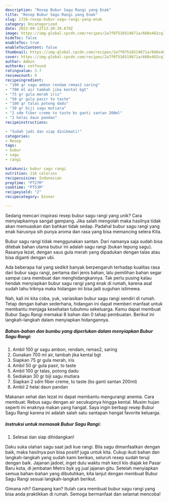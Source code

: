 ```yaml
---
description: "Resep Bubur Sagu Rangi yang Enak"
title: "Resep Bubur Sagu Rangi yang Enak"
slug: 1726-resep-bubur-sagu-rangi-yang-enak
category: Uncategorized
date: 2022-09-12T13:20:39.679Z
image: https://img-global.cpcdn.com/recipes/2a7f07516519671a/680x482cq70/bubur-sagu-rangi-foto-resep-utama.jpg
hideToc: false
enableToc: true
enableTocContent: false
thumbnail: https://img-global.cpcdn.com/recipes/2a7f07516519671a/680x482cq70/bubur-sagu-rangi-foto-resep-utama.jpg
cover: https://img-global.cpcdn.com/recipes/2a7f07516519671a/680x482cq70/bubur-sagu-rangi-foto-resep-utama.jpg
author: Admin
authorAv: notfound
ratingvalue: 3.7
reviewcount: 9
recipeingredient:
- "100 gr sagu ambon rendam remas2 saring"
- "700 ml air tambah jika kental bgt"
- "75 gr gula merah iris"
- "50 gr gula pasir to taste"
- "100 gr talas potong dadu"
- "30 gr biji sagu mutiara"
- "2 sdm fiber creme to taste bs ganti santan 200ml"
- "2 helai daun pandan"
recipeinstructions:

- "Sudah jadi dan siap dinikmati!"
categories:
- Resep
tags:
- bubur
- sagu
- rangi

katakunci: bubur sagu rangi 
nutrition: 216 calories
recipecuisine: Indonesian
preptime: "PT27M"
cooktime: "PT53M"
recipeyield: "2"
recipecategory: Dinner

---
```





Sedang mencari inspirasi resep bubur sagu rangi yang unik? Cara menyiapkannya sangat gampang. Jika salah mengolah maka hasilnya tidak akan memuaskan dan bahkan tidak sedap. Padahal bubur sagu rangi yang enak harusnya sih punya aroma dan rasa yang bisa memancing selera Kita.





Bubur sagu rangi tidak menggunakan santan. Dari namanya saja sudah bisa ditebak bahan utama bubur ini adalah sagu rangi (bukan tepung sagu). Rasanya lezat, dengan saus gula merah yang dipadukan dengan talas atau bisa diganti dengan ubi.

Ada beberapa hal yang sedikit banyak berpengaruh terhadap kualitas rasa dari bubur sagu rangi, pertama dari jenis bahan, lalu pemilihan bahan segar sampai cara membuat dan menghidangkannya. Tak perlu pusing kalau hendak menyiapkan bubur sagu rangi yang enak di rumah, karena asal sudah tahu triknya maka hidangan ini bisa jadi suguhan istimewa.






Nah, kali ini kita coba, yuk, variasikan bubur sagu rangi sendiri di rumah. Tetap dengan bahan sederhana, hidangan ini dapat memberi manfaat untuk membantu menjaga kesehatan tubuhmu sekeluarga. Kamu dapat membuat Bubur Sagu Rangi memakai 8 bahan dan 0 tahap pembuatan. Berikut ini langkah-langkah dalam menyiapkan hidangannya.

<!--inarticleads1-->

##### Bahan-bahan dan bumbu yang diperlukan dalam menyiapkan Bubur Sagu Rangi:

1. Ambil 100 gr sagu ambon, rendam, remas2, saring
1. Gunakan 700 ml air, tambah jika kental bgt
1. Siapkan 75 gr gula merah, iris
1. Ambil 50 gr gula pasir, to taste
1. Ambil 100 gr talas, potong dadu
1. Sediakan 30 gr biji sagu mutiara
1. Siapkan 2 sdm fiber creme, to taste (bs ganti santan 200ml)
1. Ambil 2 helai daun pandan


Makanan sehat dan lezat ini dapat membantu mengurangi anemia. Cara membuat: Rebus sagu dengan air secukupnya hingga kental. Musim hujan seperti ini enaknya makan yang hangat. Saya ingin berbagi resep Bubur Sagu Rangi karena ini adalah salah satu santapan hangat favorite keluarga. 

<!--inarticleads2-->

##### Instruksi untuk memasak Bubur Sagu Rangi:


1. Selesai dan siap dihidangkan!

Daku suka olahan sagu saat jadi kue rangi. Bila sagu dimanfaatkan dengan baik, maka hasilnya pun bisa positif juga untuk kita. Cukup ikuti bahan dan langkah-langkah yang sudah kami berikan, seluruh resep sudah teruji dengan baik. Jajanan jadoel, inget dulu waktu msh kecil klo diajak ke Pasar Baru kota, di jembatan Metro byk yg jual jajanan gitu. Setelah menyiapkan semua bahan-bahan yang dibutuhkan, kita lanjut dengan membuat Bubur Sagu Rangi sesuai langkah-langkah berikut. 

Gimana nih? Gampang kan? Itulah cara membuat bubur sagu rangi yang bisa anda praktikkan di rumah. Semoga bermanfaat dan selamat mencoba!
